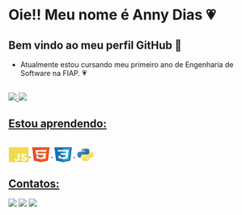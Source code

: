 
# Oie!! Meu nome é Anny Dias 💗
## Bem vindo ao meu perfil GitHub 👋

- Atualmente estou cursando meu primeiro ano de Engenharia de Software na FIAP. 💗

##
<div>
   <a href="https://github.com/anny-dias">
   <img height="180em" src="https://github-readme-stats.vercel.app/api/top-langs/?username=anny-dias&layout=compact&langs_count=7&theme=dracula"/>
   <img height="180em" src="https://github-readme-stats.vercel.app/api?username=anny-dias&show_icons=true&theme=dracula&include_all_commits=true&count_private=true"/>
</div>
    
## Estou aprendendo:
<div style="display: inline_block"><br>
  <img align="center" alt="Rafa-Js" height="30" width="40" src="https://raw.githubusercontent.com/devicons/devicon/master/icons/javascript/javascript-plain.svg">
  <img align="center" alt="Rafa-HTML" height="30" width="40" src="https://raw.githubusercontent.com/devicons/devicon/master/icons/html5/html5-original.svg">
  <img align="center" alt="Rafa-CSS" height="30" width="40" src="https://raw.githubusercontent.com/devicons/devicon/master/icons/css3/css3-original.svg">
  <img align="center" alt="Rafa-Python" height="30" width="40" src="https://raw.githubusercontent.com/devicons/devicon/master/icons/python/python-original.svg">
</div>
     
## Contatos:
<div>
   <a href="https://instagram.com/nnydias" target="_blank"><img src="https://img.shields.io/badge/-Instagram-%23E4405F?style=for-the-badge&logo=instagram&logoColor=white" target="_blank"></a>
  <a href = "mailto:annydiascmd@gmail.com"><img src="https://img.shields.io/badge/Gmail-D14836?style=for-the-badge&logo=gmail&logoColor=white" target="_blank"></a>
  <a href="https://www.linkedin.com/in/anny-dias-a0a625267" target="_blank"><img src="https://img.shields.io/badge/-LinkedIn-%230077B5?style=for-the-badge&logo=linkedin&logoColor=white" target="_blank"></a> 
</div>
  
  
 
